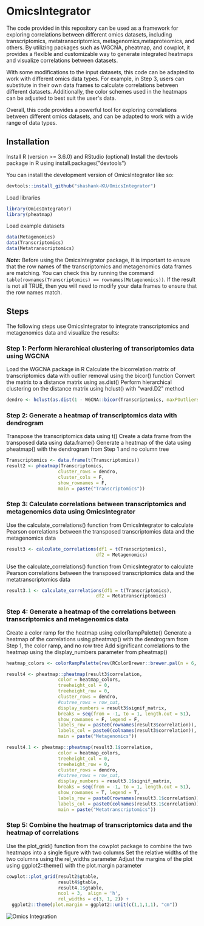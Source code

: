 
# OmicsIntegrator

<!-- badges: start -->
<!-- badges: end -->

The code provided in this repository can be used as a framework for exploring correlations between different omics datasets, including transcriptomics, metatranscriptomics, metagenomics,metaproteomics, and others. By utilizing packages such as WGCNA, pheatmap, and cowplot, it provides a flexible and customizable way to generate integrated heatmaps and visualize correlations between datasets.

With some modifications to the input datasets, this code can be adapted to work with different omics data types. For example, in Step 3, users can substitute in their own data frames to calculate correlations between different datasets. Additionally, the color schemes used in the heatmaps can be adjusted to best suit the user's data.

Overall, this code provides a powerful tool for exploring correlations between different omics datasets, and can be adapted to work with a wide range of data types.

## Installation

Install R (version >= 3.6.0) and RStudio (optional)
Install the devtools package in R using install.packages("devtools")

You can install the development version of OmicsIntegrator like so:

``` r
devtools::install_github("shashank-KU/OmicsIntegrator")
```
Load libraries
``` r
library(OmicsIntegrator)
library(pheatmap)
```

Load example datasets
``` r
data(Metagenomics)
data(Transcriptomics)
data(Metatranscriptomics)
```

***Note:*** Before using the OmicsIntegrator package, it is important to ensure that the row names of the transcriptomics and metagenomics data frames are matching. 
You can check this by running the command ```table(rownames(Transcriptomics) == rownames(Metagenomics))```. If the result is not all TRUE, then you will need to modify your data frames to ensure that the row names match.

## Steps

The following steps use OmicsIntegrator to integrate transcriptomics and metagenomics data and visualize the results:

### Step 1: Perform hierarchical clustering of transcriptomics data using WGCNA

Load the WGCNA package in R
Calculate the bicorrelation matrix of transcriptomics data with outlier removal using the bicor() function
Convert the matrix to a distance matrix using as.dist()
Perform hierarchical clustering on the distance matrix using hclust() with "ward.D2" method

``` r
dendro <- hclust(as.dist(1 - WGCNA::bicor(Transcriptomics, maxPOutliers = 0.05)), method = "ward.D2")
```
### Step 2: Generate a heatmap of transcriptomics data with dendrogram

Transpose the transcriptomics data using t()
Create a data frame from the transposed data using data.frame()
Generate a heatmap of the data using pheatmap() with the dendrogram from Step 1 and no column tree

``` r
Transcriptomics <- data.frame(t(Transcriptomics))
result2 <- pheatmap(Transcriptomics, 
                   cluster_rows = dendro, 
                   cluster_cols = F, 
                   show_rownames = F, 
                   main = paste("Transcriptomics"))
```

### Step 3: Calculate correlations between transcriptomics and metagenomics data using OmicsIntegrator

Use the calculate_correlations() function from OmicsIntegrator to calculate Pearson correlations between the transposed transcriptomics data and the metagenomics data

``` r
result3 <- calculate_correlations(df1 = t(Transcriptomics), 
                                 df2 = Metagenomics)
```
Use the calculate_correlations() function from OmicsIntegrator to calculate Pearson correlations between the transposed transcriptomics data and the metatranscriptomics data
``` r
result3.1 <- calculate_correlations(df1 = t(Transcriptomics), 
                                 df2 = Metatranscriptomics)
```

### Step 4: Generate a heatmap of the correlations between transcriptomics and metagenomics data

Create a color ramp for the heatmap using colorRampPalette()
Generate a heatmap of the correlations using pheatmap() with the dendrogram from Step 1, the color ramp, and no row tree
Add significant correlations to the heatmap using the display_numbers parameter from pheatmap()

``` r
heatmap_colors <- colorRampPalette(rev(RColorBrewer::brewer.pal(n = 6, name ="RdBu")))(51)

result4 <- pheatmap::pheatmap(result3$correlation, 
                   color = heatmap_colors, 
                   treeheight_col = 0, 
                   treeheight_row = 0,
                   cluster_rows = dendro,
                   #cutree_rows = row_cut,
                   display_numbers = result3$signif_matrix, 
                   breaks = seq(from = -1, to = 1, length.out = 51), 
                   show_rownames = F, legend = F,
                   labels_row = paste0(rownames(result3$correlation)),
                   labels_col = paste0(colnames(result3$correlation)),
                   main = paste("Metagenomics"))

result4.1 <- pheatmap::pheatmap(result3.1$correlation, 
                   color = heatmap_colors, 
                   treeheight_col = 0, 
                   treeheight_row = 0,
                   cluster_rows = dendro,
                   #cutree_rows = row_cut,
                   display_numbers = result3.1$signif_matrix, 
                   breaks = seq(from = -1, to = 1, length.out = 51), 
                   show_rownames = T, legend = T,
                   labels_row = paste0(rownames(result3.1$correlation)),
                   labels_col = paste0(colnames(result3.1$correlation)),
                   main = paste("Metatranscriptomics"))
```

### Step 5: Combine the heatmap of transcriptomics data and the heatmap of correlations

Use the plot_grid() function from the cowplot package to combine the two heatmaps into a single figure with two columns
Set the relative widths of the two columns using the rel_widths parameter
Adjust the margins of the plot using ggplot2::theme() with the plot.margin parameter


``` r
cowplot::plot_grid(result2$gtable, 
                   result4$gtable,
                   result4.1$gtable,
                   ncol = 3,  align = 'h',
                   rel_widths = c(3, 1, 2)) + 
  ggplot2::theme(plot.margin = ggplot2::unit(c(1,1,1,1), "cm"))
```

![Omics Integration](https://user-images.githubusercontent.com/30895959/223124413-71981e48-a295-48cd-959a-8aec5e15d863.png)





